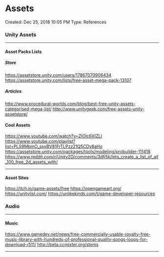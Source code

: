 # Assets
Created: Dec 25, 2018 10:05 PM
Type: References

### Unity Assets
_______________________
#### Asset Packs Lists
##### Store
https://assetstore.unity.com/users/17867070906434
https://assetstore.unity.com/lists/free-asset-mega-pack-13107
##### Articles
http://www.procedural-worlds.com/blog/best-free-unity-assets-categorised-mega-list/
http://www.unitygeek.com/free-assets-unity-assetstore/

#### Cool Assets
https://www.youtube.com/watch?v=ZIOlc6XIZLI
https://www.youtube.com/playlist?list=PLS9MbmO_ssyBV81FrTLPzz21Q5CDy8aHo
https://assetstore.unity.com/packages/tools/modeling/probuilder-111418
https://www.reddit.com/r/Unity2D/comments/3dfi5k/lets_create_a_list_of_all_100_free_2d_assets_with/
_________________________

#### Asset Sites
https://itch.io/game-assets/free
https://opengameart.org/
https://unitylist.com/
https://unlikekinds.com/t/game-developer-resources

### Audio
__________________________
#### Music
https://www.gamedev.net/news/free-commercially-usable-royalty-free-music-library-with-hundreds-of-professional-quality-songs-loops-for-download-r511/
http://beta.ccmixter.org/stems
_______________________________________________
<!--stackedit_data:
eyJoaXN0b3J5IjpbLTEwNTc3MjkyNjksMTkwNTkxOTMsODE0OD
IzMTgyLC0xODgxNzk1NTY5XX0=
-->